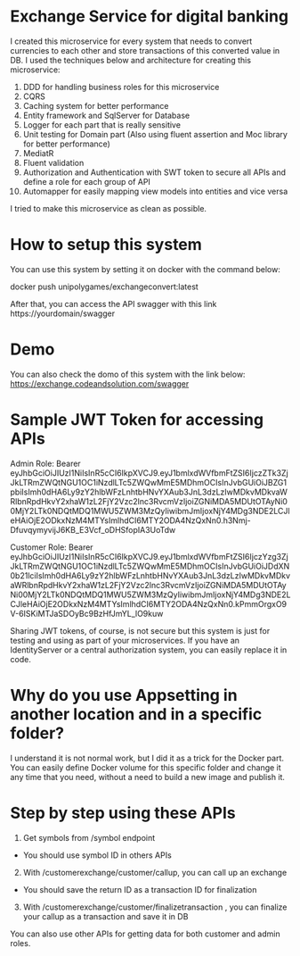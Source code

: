 # Exchange Service for digital banking
I created this microservice for every system that needs to convert currencies to each other and store transactions of this converted value in DB.
I used the techniques below and architecture for creating this microservice:
1) DDD for handling business roles for this microservice
2) CQRS
3) Caching system for better performance
4) Entity framework and SqlServer for Database
5) Logger for each part that is really sensitive
6) Unit testing for Domain part (Also using fluent assertion and Moc library for better performance)
7) MediatR
8) Fluent validation
9) Authorization and Authentication with SWT token to secure all APIs and define a role for each group of API
10) Automapper for easily mapping view models into entities and vice versa

I tried to make this microservice as clean as possible.

# How to setup this system
You can use this system by setting it on docker with the command below:

docker push unipolygames/exchangeconvert:latest

After that, you can access the API swagger with this link
https://yourdomain/swagger

# Demo
You can also check the domo of this system with the link below:
https://exchange.codeandsolution.com/swagger

# Sample JWT Token for accessing APIs
Admin Role:
Bearer eyJhbGciOiJIUzI1NiIsInR5cCI6IkpXVCJ9.eyJ1bmlxdWVfbmFtZSI6IjczZTk3ZjJkLTRmZWQtNGU1OC1iNzdlLTc5ZWQwMmE5MDhmOCIsInJvbGUiOiJBZG1pbiIsImh0dHA6Ly9zY2hlbWFzLnhtbHNvYXAub3JnL3dzLzIwMDkvMDkvaWRlbnRpdHkvY2xhaW1zL2FjY2Vzc2lnc3RvcmVzIjoiZGNiMDA5MDUtOTAyNi00MjY2LTk0NDQtMDQ1MWU5ZWM3MzQyIiwibmJmIjoxNjY4MDg3NDE2LCJleHAiOjE2ODkxNzM4MTYsImlhdCI6MTY2ODA4NzQxNn0.h3Nmj-DfuvqymyvijJ6KB_E3Vcf_oDHSfopIA3UoTdw

Customer Role:
Bearer eyJhbGciOiJIUzI1NiIsInR5cCI6IkpXVCJ9.eyJ1bmlxdWVfbmFtZSI6IjczYzg3ZjJkLTRmZWQtNGU1OC1iNzdlLTc5ZWQwMmE5MDhmOCIsInJvbGUiOiJDdXN0b21lciIsImh0dHA6Ly9zY2hlbWFzLnhtbHNvYXAub3JnL3dzLzIwMDkvMDkvaWRlbnRpdHkvY2xhaW1zL2FjY2Vzc2lnc3RvcmVzIjoiZGNiMDA5MDUtOTAyNi00MjY2LTk0NDQtMDQ1MWU5ZWM3MzQyIiwibmJmIjoxNjY4MDg3NDE2LCJleHAiOjE2ODkxNzM4MTYsImlhdCI6MTY2ODA4NzQxNn0.kPmmOrgxO9V-6ISKiMTJaSDOyBc9BzHfJmYL_lO9kuw

Sharing JWT tokens, of course, is not secure but this system is just for testing and using as part of your microservices. If you have an IdentityServer or a central authorization system, you can easily replace it in code.


# Why do you use Appsetting in another location and in a specific folder?
I understand it is not normal work, but I did it as a trick for the Docker part. You can easily define Docker volume for this specific folder and change it any time that you need, without a need to build a new image and publish it.

# Step by step using these APIs
1) Get symbols from /symbol endpoint
* You should use symbol ID in others APIs
2) With /customerexchange/customer/callup, you can call up an exchange
* You should save the return ID as a transaction ID for finalization
3) With /customerexchange/customer/finalizetransaction , you can finalize your callup as a transaction and save it in DB

You can also use other APIs for getting data for both customer and admin roles.

